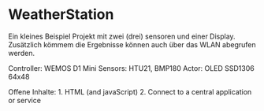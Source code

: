 # WeatherStation
Ein kleines Beispiel Projekt mit zwei (drei) sensoren und einer Display.
Zusätzlich kömmem die Ergebnisse können auch über das WLAN abegrufen werden.

Controller:     WEMOS D1 Mini
Sensors:        HTU21, BMP180
Actor:          OLED SSD1306 64x48

Offene Inhalte: 1. HTML (and javaScript)
                2. Connect to a central application or service
